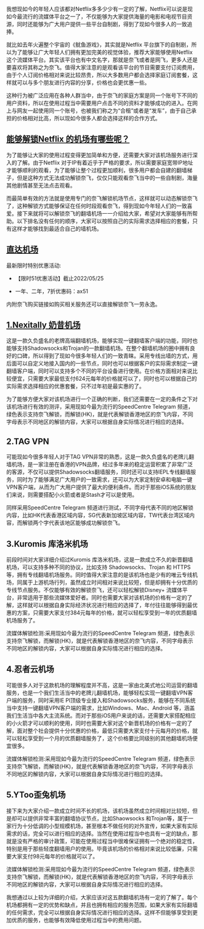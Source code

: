 我想现如今的年轻人应该都对Netflix多多少少有一定的了解，Netflix可以说是现如今最流行的流媒体平台之一了，不仅能够为大家提供海量的电影和电视节目资源，同时还能够为广大用户提供一些平台自制剧，得到了现如今很多人的一致追捧。

就比如去年火遍整个宇宙的《鱿鱼游戏》，其实就是Netflix 平台旗下的自制剧，所以为了能够让广大年轻人们拥有更加完美的视觉体验，推荐大家能够使用Netflix 这个流媒体平台。其实该平台也有中文名字，那就是奈飞或者是网飞，更多人还是要喜欢将其称之为奈飞。值得大家注意的是观看该平台的节目需要支付订阅费用，由于个人订阅价格相对来说比较昂贵，所以大多数用户都会选择家庭订阅套餐，这样就可以与多个朋友进行内容的分享，价格也会更优惠一些。

这种行为被广泛应用在各种人群当中，由于奈飞的家庭方案是同一个账号下不同的用户资料，所以在使用过程当中需要用户点击不同的资料才能够成功的进入。在网上与网友一起使用同一个账号，也被我们称之为“合租”或者是“发车”，由于自己承担的价格相对比高，所以现如今很多人都会选择这样的合作方式。

## [能够解锁Netflix 的机场有哪些呢？](https://bit.ly/3W2HoAT)

为了能够让大家的使用过程变得更加简单和方便，还需要大家对该机场服务进行深入的了解。由于Netflix 对于IP有着近乎于严格的要求，所以需要家庭宽带IP地址才能够顺利的观看，为了能够让整个过程更加顺利，很多用户都会自建的翻墙梯子，但是这种方式无法成功解锁奈飞，仅仅只能观看奈飞当中的一些自制剧，海量其他剧情甚至无法点击观看。

而最简单有效的方法就是使用专门的奈飞解锁机场节点，这样就可以动态解锁奈飞了，这种解锁方式能够保证在任何时段观看奈飞，得到现如今年轻人们的一致喜爱。接下来就将可以解锁奈飞的翻墙机场一一介绍给大家，希望对大家能够有所帮助。以下排名没有任何的顺序，大家可以按照自己的实际需求选择相应的套餐，只有这样才能够找到最适合自己的墙机场。

## [直达机场](https://bit.ly/3W2HoAT)

最新限时特别优惠活动:

- 【限时51优惠活动】截止2022/05/25
    
- 一年、二年，7折优惠码：ax51
    

内附奈飞购买链接如购买相关服务还可以直接解锁奈飞一劳永逸。

## [1.Nexitally 奶昔机场](https://bit.ly/3W2HoAT)

这是一款久负盛名的老牌高端翻墙机场，能够实现一键翻墙客户端的功能，同时也能够支持Shadowsocks和Trojan的一款翻墙机场。在整个翻墙机场的圈中拥有良好的口碑，所以得到了现如今很多年轻人们的一致青睐。采用专线出墙的方式，用后面可以自定义地接入国内的一些节点，同时也可以根据客户的实际需求制定一键翻墙客户端，同时可以支持多个不同的平台设备进行使用。在价格方面相对来说比较便宜，只需要大家最低支付624元每年的价格就可以了，同时也可以根据自己的实际需求选择相应的优惠套餐，只不过年初是最实惠的了。

为了能够方便大家对该机场进行一个正确的判断，我们还需要在一定的条件之下对该机场进行有效的测评，采用现如今最为流行的SpeedCentre Telegram 频道，绿色表示支持奈飞解锁，而解锁(HK)，就是代表解锁香港地区的奈飞内容，不同字母表示不同地区的解锁内容，大家可以根据自身实际情况进行相应的选择。

## 2.TAG VPN

可能现如今很多年轻人对于TAG VPN非常的熟悉，这是一款久负盛名的老牌儿翻墙机场，是一家注册在香港的VPN品牌，经过多年来的稳定运营积累了非常广泛的客源，不仅可以提供Shadowsocks翻墙服务，同时还可以支持IEPL专线翻墙服务，同时为了能够满足广大用户的一致需求，还可以为大家定制安卓和电脑一键VPN客户端，从而为广大用户提供了最大的便利条件。而对于那些iOS系统的朋友们来说，则需要搭配小火箭或者是Stash才可以是使用。

同样采用SpeedCentre Telegram 频道进行测试，不同字母代表不同的地区解锁内容，比如HK代表香港区域内容，SG代表新加坡区域内容，TW代表台湾区域内容，而解锁两个字代表该地区能够成功解锁奈飞。

## 3.Kuromis 库洛米机场

前段时间对大家详细介绍过Kuromis 库洛米机场，这是一款成立不久的新晋翻墙机场，可以支持多种不同的协议，比如支持 Shadowsocks、Trojan 和 HTTPS 等，拥有专线翻墙机场服务。同时值得大家注意的是该机场也是少有的唯云专线机场，同属于上游机场行列，虽然成立时间相对来说比较短，但是却拥有十分优质的专线节点服务。不仅能够有效的解锁奈飞，还可以轻松解锁Disney+ 流媒体平台，非常适用于那些流媒体爱好者。同时也需要大家对该机场的价格有一定的了解，这样就可以根据自身实际经济状况进行相应的选择了，年付往往能够得到最优惠的方案，只需要大家支付384元每年的价格，就可以轻松享受到一年的优质翻墙机场服务了。

流媒体解锁检测:采用现如今最为流行的SpeedCentre Telegram 频道，绿色表示支持奈飞解锁，而解锁(HK)，就是代表解锁香港地区的奈飞内容，不同字母表示不同地区的解锁内容，大家可以根据自身实际情况进行相应的选择。

## 4.忍者云机场

可能很多人对于这款机场的理解程度并不高，这是一家由北美式地公司运营的翻墙服务，也是一个我们生活当中的老牌儿翻墙机场，能够轻松实现一键翻墙VPN客户端的服务，同时采用IE Pl顶级专业接入和Shadowsocks服务，能够在不同系统当中支持一键翻墙VPN客户端的需求，比如Windows、Mac、Android 等，涵盖我们生活当中各大主流系统。而对于那些iOS用户来说的话，还需要大家搭配相应的小火箭才可以顺利的使用，同时也需要大家对这个新晋机场的价格有一定的了解，面对整个社会提供十分优惠的价格，最低只需要大家支付十元每月的价格，就可以轻松享受到一个月的优质翻墙服务了，这个价格要比同级别的其他翻墙机场便宜很多。

流媒体解锁检测:采用现如今最为流行的SpeedCentre Telegram 频道，绿色表示支持奈飞解锁，而解锁(HK)，就是代表解锁香港地区的奈飞内容，不同字母表示不同地区的解锁内容，大家可以根据自身实际情况进行相应的选择。

## 5.YToo歪兔机场

接下来为大家介绍一款成立时间不长的机场，该机场虽然成立时间相对比较短，但是却可以提供非常丰富的翻墙协议节点，比如Shaowsocks 和Trojan等，属于一家行为十分低调的小型规模机场，甚至根本不做任何的对外宣传，如果大家有实际需求的话，完全可以进行相应的选择。当然在使用过程当中也具有一定的缺点，那就是没有严格的审计政策，可能在使用过程当中很难保证拥有一个绝对的稳定性，特别是用于那些轻度翻墙用户的使用。毕竟该机场的价格相对来说比较低廉，只需要大家支付98元每年的价格就可以了。

流媒体解锁检测:采用现如今最为流行的SpeedCentre Telegram 频道，绿色表示支持奈飞解锁，而解锁(HK)，就是代表解锁香港地区的奈飞内容，不同字母表示不同地区的解锁内容，大家可以根据自身实际情况进行相应的选择。

我想通过以上较为详细的介绍，大家应该对这五款翻墙机场有一定的了解了。每个机场都拥有一定的优势和缺点，并且也拥有相应的服务范围，如果大家有实际翻墙的任何需求，完全可以根据自身实际情况进行相应的选择。这样不但能够享受到更加优质的服务，也能够有效降低使用过程当中的费用问题。
